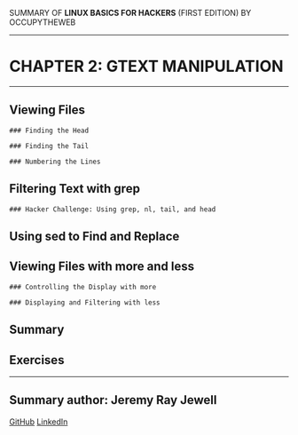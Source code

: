 SUMMARY OF 
**LINUX BASICS FOR HACKERS** 
(FIRST EDITION) BY OCCUPYTHEWEB

---

# CHAPTER 2: GTEXT MANIPULATION

---

## Viewing Files

	### Finding the Head 

	### Finding the Tail

	### Numbering the Lines

## Filtering Text with grep

	### Hacker Challenge: Using grep, nl, tail, and head

## Using sed to Find and Replace

## Viewing Files with more and less
	
	### Controlling the Display with more

	### Displaying and Filtering with less

## Summary

## Exercises

---

## Summary author: **Jeremy Ray Jewell**
[GitHub](https://github.com/jeremyrayjewell)
[LinkedIn](https://www.linkedin.com/in/jeremyrayjewell)
